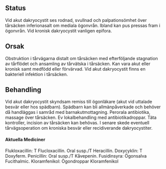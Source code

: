## Status

Vid akut dakryocystit ses rodnad, svullnad och palpationsömhet över tårsäcken inferionasalt om mediala ögonvrån. Ibland kan pus pressas fram i ögonvrån. Vid kronisk dakryocystit vanligen epifora.

## Orsak

Obstruktion i tårvägarna distalt om tårsäcken med efterföljande stagnation av tårflödet och ansamling av tårvätska i tårsäcken. Kan vara akut eller kronisk samt medfödd eller förvärvad. Vid akut dakryocystit finns en bakteriell infektion i tårsäcken.

## Behandling

Vid akut dakryocystit skyndsam remiss till ögonläkare (akut vid uttalade besvär eller hos spädbarn). Spädbarn kan bli allmänpåverkade och behöver då handläggas i samråd med barnakutmottagning. Perorala antibiotika, massage över tårsäcken. Ev lokalbehandling med antibiotikadroppar. Täta kontroller, incision av tårsäcken kan behövas. I senare skede eventuell tårvägsoperation om kroniska besvär eller recidiverande dakryocystiter.

#### Aktuella Mediciner

Flukloxacillin: T Flucloxacillin. Oral susp./T Heracillin.
Doxycyklin: T Doxyferm.
Penicillin: Oral susp./T Kåvepenin.
Fusidinsyra: Ögonsalva Fucithalmic.
Kloramfenikol: Ögondroppar Kloramfenikol


